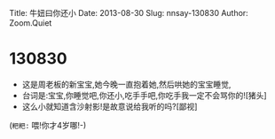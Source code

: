 Title: 牛妞曰你还小
Date: 2013-08-30
Slug: nnsay-130830
Author: Zoom.Quiet


# 130830


- 这是周老板的新宝宝,她今晚一直抱着她,然后哄她的宝宝睡觉,
- 台词是:宝宝,你睡觉吧,你还小,吃手手吧,你吃手我一定不会骂你的![猪头]
- 这么小就知道含沙射影!是故意说给我听的吗?[鄙视]

(`粑粑:` 喂!你才4岁哪!-)


